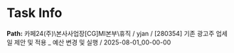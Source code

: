 # Task Info

**Path:** 카페24(주)\본사사업장\[CG]MI본부\휴직 / yjan / [280354] 기존 광고주 업세일 제안 및 적용 _ 예산 변경 및 실행 / 2025-08-01_00-00-00

